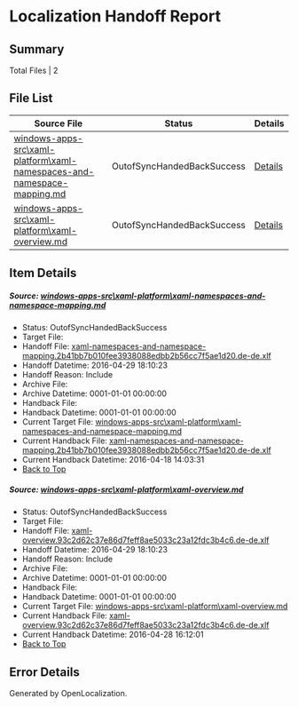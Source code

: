 # <a name='report-top'></a> Localization Handoff Report

## Summary
 Total Files | 2

## File List
 Source File | Status | Details 
 ----------- | ------ | ------- 
 [windows-apps-src\xaml-platform\xaml-namespaces-and-namespace-mapping.md](https://github.com/Microsoft/windows-apps/blob/3ca9492b334bf4b3d4f0fcab8fca5625f4e23fa5/windows-apps-src/xaml-platform/xaml-namespaces-and-namespace-mapping.md) | OutofSyncHandedBackSuccess | [Details](#fe24a66836d85e8d102ebc6b23b42c32a687c5933774)
 [windows-apps-src\xaml-platform\xaml-overview.md](https://github.com/Microsoft/windows-apps/blob/57b406f8210a9de729deec1fd2003973ac91f9cd/windows-apps-src/xaml-platform/xaml-overview.md) | OutofSyncHandedBackSuccess | [Details](#9ddb584efe7c6406f78b5a0cf0bdc73a974afd183775)

## Item Details
##### <a name='fe24a66836d85e8d102ebc6b23b42c32a687c5933774'></a> Source: [windows-apps-src\xaml-platform\xaml-namespaces-and-namespace-mapping.md](https://github.com/Microsoft/windows-apps/blob/3ca9492b334bf4b3d4f0fcab8fca5625f4e23fa5/windows-apps-src/xaml-platform/xaml-namespaces-and-namespace-mapping.md)
* Status: OutofSyncHandedBackSuccess
* Target File: 
* Handoff File: [xaml-namespaces-and-namespace-mapping.2b41bb7b010fee3938088edbb2b56cc7f5ae1d20.de-de.xlf](https://github.com/Microsoft/WDG.handoff/blob/a97db787b4ae814396e7a11296859ef983781ce3/ol-handoff/Microsoft/windows-apps.de-de/master/xaml-namespaces-and-namespace-mapping.2b41bb7b010fee3938088edbb2b56cc7f5ae1d20.de-de.xlf)
* Handoff Datetime: 2016-04-29 18:10:23
* Handoff Reason: Include
* Archive File: 
* Archive Datetime: 0001-01-01 00:00:00
* Handback File: 
* Handback Datetime: 0001-01-01 00:00:00
* Current Target File: [windows-apps-src\xaml-platform\xaml-namespaces-and-namespace-mapping.md](https://github.com/Microsoft/windows-apps.de-de/blob/9cd74b5db042a750f17f0215af04616666b94b70/windows-apps-src/xaml-platform/xaml-namespaces-and-namespace-mapping.md)
* Current Handback File: [xaml-namespaces-and-namespace-mapping.2b41bb7b010fee3938088edbb2b56cc7f5ae1d20.de-de.xlf](https://github.com/Microsoft/WDG.handback/blob/f66758c0e4a625f9be529dd679ab0bb9b61495fc/ol-handback/Microsoft/windows-apps.de-de/master/xaml-namespaces-and-namespace-mapping.2b41bb7b010fee3938088edbb2b56cc7f5ae1d20.de-de.xlf)
* Current Handback Datetime: 2016-04-18 14:03:31
* [Back to Top](#report-top)

##### <a name='9ddb584efe7c6406f78b5a0cf0bdc73a974afd183775'></a> Source: [windows-apps-src\xaml-platform\xaml-overview.md](https://github.com/Microsoft/windows-apps/blob/57b406f8210a9de729deec1fd2003973ac91f9cd/windows-apps-src/xaml-platform/xaml-overview.md)
* Status: OutofSyncHandedBackSuccess
* Target File: 
* Handoff File: [xaml-overview.93c2d62c37e86d7feff8ae5033c23a12fdc3b4c6.de-de.xlf](https://github.com/Microsoft/WDG.handoff/blob/a97db787b4ae814396e7a11296859ef983781ce3/ol-handoff/Microsoft/windows-apps.de-de/master/xaml-overview.93c2d62c37e86d7feff8ae5033c23a12fdc3b4c6.de-de.xlf)
* Handoff Datetime: 2016-04-29 18:10:23
* Handoff Reason: Include
* Archive File: 
* Archive Datetime: 0001-01-01 00:00:00
* Handback File: 
* Handback Datetime: 0001-01-01 00:00:00
* Current Target File: [windows-apps-src\xaml-platform\xaml-overview.md](https://github.com/Microsoft/windows-apps.de-de/blob/39a43306f3baf4218e9103f55bbafc443e19cbed/windows-apps-src/xaml-platform/xaml-overview.md)
* Current Handback File: [xaml-overview.93c2d62c37e86d7feff8ae5033c23a12fdc3b4c6.de-de.xlf](https://github.com/Microsoft/WDG.handback/blob/ae798758d1a5718ad58a674aba8432473fa98a27/ol-handback/Microsoft/windows-apps.de-de/master/xaml-overview.93c2d62c37e86d7feff8ae5033c23a12fdc3b4c6.de-de.xlf)
* Current Handback Datetime: 2016-04-28 16:12:01
* [Back to Top](#report-top)


## Error Details

Generated by OpenLocalization.
